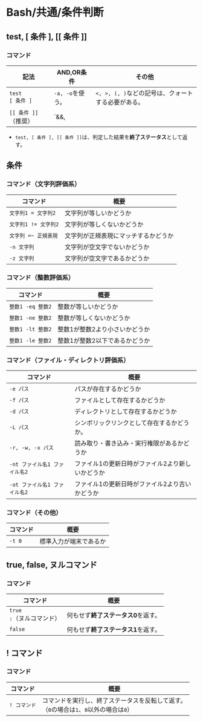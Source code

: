 # Bash/共通/条件判断

## test, [ 条件 ], [[ 条件 ]]

### コマンド

| 記法                   | AND,OR条件       | その他                                                       |
| ---------------------- | ---------------- | ------------------------------------------------------------ |
| `test`<br />`[ 条件 ]` | `-a, -o`を使う。 | `<, >, (, )`などの記号は、クォートする必要がある。           |
| `[[ 条件 ]]`（推奨）   | `&&, ||`を使う。 | 条件部分で、単語分割は行われない。<br />条件部分で、パス名展開は行われない。（比較時の右辺にある場合を除く） |

- `test, [ 条件 ], [[ 条件 ]]`は、判定した結果を**終了ステータス**として返す。

## 条件

### コマンド（文字列評価系）

| コマンド             | 概要                                 |
| -------------------- | ------------------------------------ |
| `文字列1 = 文字列2`  | 文字列が等しいかどうか               |
| `文字列1 != 文字列2` | 文字列が等しくないかどうか           |
| `文字列 =~ 正規表現` | 文字列が正規表現にマッチするかどうか |
| `-n 文字列`          | 文字列が空文字でないかどうか         |
| `-z 文字列`          | 文字列が空文字であるかどうか         |

### コマンド（整数評価系）

| コマンド          | 概要                           |
| ----------------- | ------------------------------ |
| `整数1 -eq 整数2` | 整数が等しいかどうか           |
| `整数1 -ne 整数2` | 整数が等しくないかどうか       |
| `整数1 -lt 整数2` | 整数1が整数2より小さいかどうか |
| `整数1 -le 整数2` | 整数1が整数2以下であるかどうか |

### コマンド（ファイル・ディレクトリ評価系）

| コマンド                      | 概要                                             |
| ----------------------------- | ------------------------------------------------ |
| `-e パス`                     | パスが存在するかどうか                           |
| `-f パス`                     | ファイルとして存在するかどうか                   |
| `-d パス`                     | ディレクトリとして存在するかどうか               |
| `-L パス`                     | シンボリックリンクとして存在するかどうか。       |
| `-r, -w, -x パス`             | 読み取り・書き込み・実行権限があるかどうか       |
| `-nt ファイル名1 ファイル名2` | ファイル1の更新日時がファイル2より新しいかどうか |
| `-ot ファイル名1 ファイル名2` | ファイル1の更新日時がファイル2より古いかどうか   |

### コマンド（その他）

| コマンド | 概要                   |
| -------- | ---------------------- |
| `-t 0`   | 標準入力が端末であるか |

## true, false, ヌルコマンド

### コマンド

| コマンド                         | 概要                                |
| -------------------------------- | ----------------------------------- |
| `true`<br /> `:`（ヌルコマンド） | 何もせず**終了ステータス0**を返す。 |
| `false`                          | 何もせず**終了ステータス1**を返す。 |

## ! コマンド

### コマンド

| コマンド     | 概要                                                         |
| ------------ | ------------------------------------------------------------ |
| `! コマンド` | コマンドを実行し、終了ステータスを反転して返す。<br />（`0`の場合は`1`、`0`以外の場合は`0`） |
